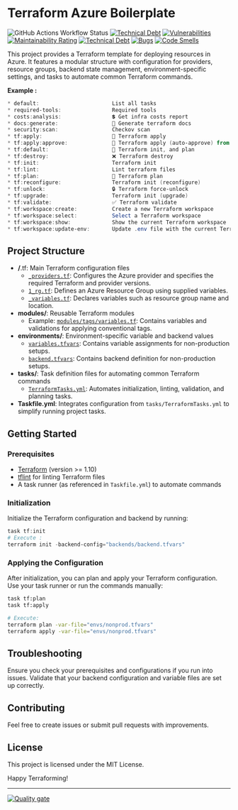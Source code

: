 # Terraform Azure Boilerplate

![GitHub Actions Workflow Status](https://img.shields.io/github/actions/workflow/status/alexandrejulien/terraform-az-boilerplate/.github%2Fworkflows%2Frelease.yml)
[![Technical Debt](https://sonarcloud.io/api/project_badges/measure?project=alexandrejulien_terraform-az-boilerplate&metric=sqale_index)](https://sonarcloud.io/summary/new_code?id=alexandrejulien_terraform-az-boilerplate)
[![Vulnerabilities](https://sonarcloud.io/api/project_badges/measure?project=alexandrejulien_terraform-az-boilerplate&metric=vulnerabilities)](https://sonarcloud.io/summary/new_code?id=alexandrejulien_terraform-az-boilerplate)
[![Maintainability Rating](https://sonarcloud.io/api/project_badges/measure?project=alexandrejulien_terraform-az-boilerplate&metric=sqale_rating)](https://sonarcloud.io/summary/new_code?id=alexandrejulien_terraform-az-boilerplate)
[![Technical Debt](https://sonarcloud.io/api/project_badges/measure?project=alexandrejulien_terraform-az-boilerplate&metric=sqale_index)](https://sonarcloud.io/summary/new_code?id=alexandrejulien_terraform-az-boilerplate)
[![Bugs](https://sonarcloud.io/api/project_badges/measure?project=alexandrejulien_terraform-az-boilerplate&metric=bugs)](https://sonarcloud.io/summary/new_code?id=alexandrejulien_terraform-az-boilerplate)
[![Code Smells](https://sonarcloud.io/api/project_badges/measure?project=alexandrejulien_terraform-az-boilerplate&metric=code_smells)](https://sonarcloud.io/summary/new_code?id=alexandrejulien_terraform-az-boilerplate)

This project provides a Terraform template for deploying resources in Azure. It features a modular structure with configuration for providers, resource groups, backend state management, environment-specific settings, and tasks to automate common Terraform commands.

**Example :**

```ps1
* default:                       List all tasks
* required-tools:                Required tools
* costs:analysis:                💲 Get infra costs report
* docs:generate:                 📄 Generate terraform docs
* security:scan:                 Checkov scan
* tf:apply:                      🚀 Terraform apply                                          (aliases: terraform:apply)
* tf:apply:approve:              🚀 Terraform apply (auto-approve) from plan                 (aliases: terraform:apply:approve)
* tf:default:                    🚀 Terraform init, and plan                                 (aliases: terraform:default, tf, terraform)
* tf:destroy:                    ❌ Terraform destroy                                        (aliases: terraform:destroy)
* tf:init:                       Terraform init                                             (aliases: terraform:init)
* tf:lint:                       Lint terraform files                                       (aliases: terraform:lint)
* tf:plan:                       🎯 Terraform plan                                           (aliases: terraform:plan)
* tf:reconfigure:                Terraform init (reconfigure)                               (aliases: terraform:reconfigure)
* tf:unlock:                     🔒 Terraform force-unlock                                   (aliases: terraform:unlock)
* tf:upgrade:                    Terraform init (upgrade)                                   (aliases: terraform:upgrade)
* tf:validate:                   ✅ Terraform validate                                       (aliases: terraform:validate)
* tf:workspace:create:           Create a new Terraform workspace                           (aliases: terraform:workspace:create)
* tf:workspace:select:           Select a Terraform workspace                               (aliases: terraform:workspace:select)
* tf:workspace:show:             Show the current Terraform workspace                       (aliases: terraform:workspace:show)
* tf:workspace:update-env:       Update .env file with the current Terraform workspace      (aliases: terraform:workspace:update-env)
```

## Project Structure

- **/**.tf: Main Terraform configuration files  
  - [`_providers.tf`](d:\Dev\Github\terraform-az-boilerplate\tf\providers.tf): Configures the Azure provider and specifies the required Terraform and provider versions.  
  - [`1_rg.tf`](d:\Dev\Github\terraform-az-boilerplate\tf\rg.tf): Defines an Azure Resource Group using supplied variables.  
  - [`_variables.tf`](d:\Dev\Github\terraform-az-boilerplate\tf\variables.tf): Declares variables such as resource group name and location.  
- **modules/**: Reusable Terraform modules  
  - Example: [`modules/tags/variables.tf`](d:\Dev\Github\terraform-az-boilerplate\modules\tags\variables.tf): Contains variables and validations for applying conventional tags.
- **environments/**: Environment-specific variable and backend values  
  - [`variables.tfvars`](d:\Dev\Github\terraform-az-boilerplate\environments\variables.tfvars): Contains variable assignments for non-production setups.
  - [`backend.tfvars`](d:\Dev\Github\terraform-az-boilerplate\environments\nonprod\backend.tfvars): Contains backend definition for non-production setups.
- **tasks/**: Task definition files for automating common Terraform commands  
  - [`TerraformTasks.yml`](d:\Dev\Github\terraform-az-boilerplate\tasks\TerraformTasks.yml): Automates initialization, linting, validation, and planning tasks.
- **Taskfile.yml**: Integrates configuration from `tasks/TerraformTasks.yml` to simplify running project tasks.

## Getting Started

### Prerequisites

- [Terraform](https://www.terraform.io/downloads.html) (version >= 1.10)
- [tflint](https://github.com/terraform-linters/tflint) for linting Terraform files
- A task runner (as referenced in `Taskfile.yml`) to automate commands

### Initialization

Initialize the Terraform configuration and backend by running:

```ps1
task tf:init
# Execute :
terraform init -backend-config="backends/backend.tfvars"
```

### Applying the Configuration

After initialization, you can plan and apply your Terraform configuration. Use your task runner or run the commands manually:

```sh
task tf:plan
task tf:apply

# Execute:
terraform plan -var-file="envs/nonprod.tfvars"
terraform apply -var-file="envs/nonprod.tfvars"
```

## Troubleshooting

Ensure you check your prerequisites and configurations if you run into issues. Validate that your backend configuration and variable files are set up correctly.

## Contributing

Feel free to create issues or submit pull requests with improvements.

## License

This project is licensed under the MIT License.

Happy Terraforming!

---
[![Quality gate](https://sonarcloud.io/api/project_badges/quality_gate?project=alexandrejulien_terraform-az-boilerplate)](https://sonarcloud.io/summary/new_code?id=alexandrejulien_terraform-az-boilerplate)